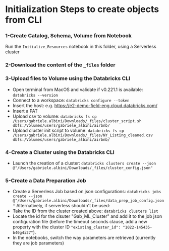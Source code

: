 # Initialization Steps to create objects from CLI

### 1-Create Catalog, Schema, Volume from Notebook
Run the `Initialize_Resources` notebook in this folder, using a Serverless cluster

### 2-Download the content of the `_files` folder

### 3-Upload files to Volume using the Databricks CLI
- Open terminal from MacOS and validate if v0.221.1 is available: `databricks --version`
- Connect to a workspace: `databricks configure --token`
- Insert the host: e.g. https://e2-demo-field-eng.cloud.databricks.com/
- Insert a PAT
- Upload csv to volume: `databricks fs cp /Users/gabriele.albini/Downloads/_files/cluster_script.sh dbfs:/Volumes/users/gabriele_albini/airbnb/`
- Upload cluster init script to volume: `databricks fs cp /Users/gabriele.albini/Downloads/_files/NY_Listing_cleaned.csv dbfs:/Volumes/users/gabriele_albini/airbnb/`

### 4-Create a Cluster using the Databricks CLI
- Launch the creation of a cluster: `databricks clusters create --json @"/Users/gabriele.albini/Downloads/_files/cluster_config.json"`

### 5-Create a Data Preparation Job
- Create a Serverless Job based on json configurations: `databricks jobs create --json @"/Users/gabriele.albini/Downloads/_files/data_prep_job_config.json"`
Alternatively, if serverless shouldn't be used:
- Take the ID from the cluster created above: `databricks clusters list`
- Locate the id for the clsuter "Gab_ML_Cluster" and add it to the job json configuration file (before the timeout seconds clause, add a new property with the cluster ID `"existing_cluster_id": "1022-145435-b40g4i27"`).
- In the notebooks, switch the way parameters are retrieved (currently they are job parameters)
